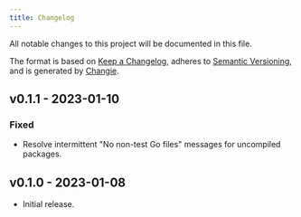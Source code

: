 ```yaml
---
title: Changelog
---
```


All notable changes to this project will be documented in this file.

The format is based on [Keep a Changelog](https://keepachangelog.com/en/1.0.0/),
adheres to [Semantic Versioning](https://semver.org/spec/v2.0.0.html),
and is generated by [Changie](https://github.com/miniscruff/changie).


## v0.1.1 - 2023-01-10
### Fixed
- Resolve intermittent "No non-test Go files" messages for uncompiled packages.

## v0.1.0 - 2023-01-08

- Initial release.
